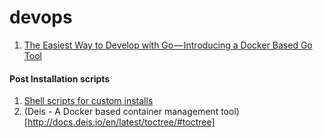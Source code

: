 # devops

1. [The Easiest Way to Develop with Go — Introducing a Docker Based Go Tool](https://medium.com/iron-io-blog/the-easiest-way-to-develop-with-go-introducing-a-docker-based-go-tool-c456238507d6)

#### Post Installation scripts
1. [Shell scripts for custom installs](https://github.com/snwh/ubuntu-post-install)
2. (Deis - A Docker based container management tool)[http://docs.deis.io/en/latest/toctree/#toctree]
